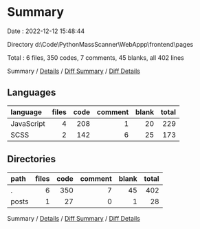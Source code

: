 # Summary

Date : 2022-12-12 15:48:44

Directory d:\\Code\\PythonMassScanner\\WebAppp\\frontend\\pages

Total : 6 files,  350 codes, 7 comments, 45 blanks, all 402 lines

Summary / [Details](details.md) / [Diff Summary](diff.md) / [Diff Details](diff-details.md)

## Languages
| language | files | code | comment | blank | total |
| :--- | ---: | ---: | ---: | ---: | ---: |
| JavaScript | 4 | 208 | 1 | 20 | 229 |
| SCSS | 2 | 142 | 6 | 25 | 173 |

## Directories
| path | files | code | comment | blank | total |
| :--- | ---: | ---: | ---: | ---: | ---: |
| . | 6 | 350 | 7 | 45 | 402 |
| posts | 1 | 27 | 0 | 1 | 28 |

Summary / [Details](details.md) / [Diff Summary](diff.md) / [Diff Details](diff-details.md)